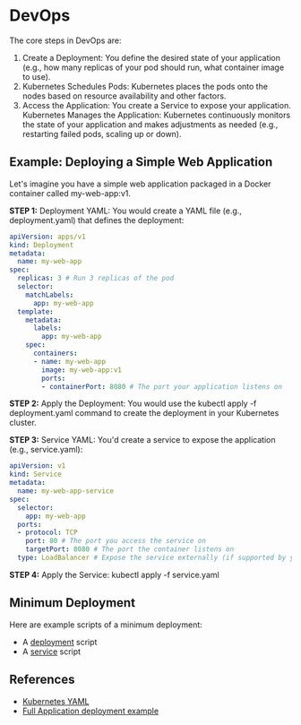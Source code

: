 # DevOps

The core steps in DevOps are:

1. Create a Deployment: You define the desired state of your application (e.g., how many replicas of your pod should run, what container image to use).
2. Kubernetes Schedules Pods: Kubernetes places the pods onto the nodes based on resource availability and other factors.
3. Access the Application: You create a Service to expose your application.
Kubernetes Manages the Application: Kubernetes continuously monitors the state of your application and makes adjustments as needed (e.g., restarting failed pods, scaling up or down).

## Example: Deploying a Simple Web Application

Let's imagine you have a simple web application packaged in a Docker container called my-web-app:v1.

**STEP 1:** Deployment YAML: You would create a YAML file (e.g., deployment.yaml) that defines the deployment:

```YAML
apiVersion: apps/v1
kind: Deployment
metadata:
  name: my-web-app
spec:
  replicas: 3 # Run 3 replicas of the pod
  selector:
    matchLabels:
      app: my-web-app
  template:
    metadata:
      labels:
        app: my-web-app
    spec:
      containers:
      - name: my-web-app
        image: my-web-app:v1
        ports:
        - containerPort: 8080 # The port your application listens on
```

**STEP 2:** Apply the Deployment: You would use the kubectl apply -f deployment.yaml command to create the deployment in your Kubernetes cluster.

**STEP 3:** Service YAML:  You'd create a service to expose the application (e.g., service.yaml):

```YAML
apiVersion: v1
kind: Service
metadata:
  name: my-web-app-service
spec:
  selector:
    app: my-web-app
  ports:
  - protocol: TCP
    port: 80 # The port you access the service on
    targetPort: 8080 # The port the container listens on
  type: LoadBalancer # Expose the service externally (if supported by your cluster)
```

**STEP 4:** Apply the Service: kubectl apply -f service.yaml

## Minimum Deployment

Here are example scripts of a minimum deployment:

* A [deployment](../deployment/basic/deployment.yaml) script
* A [service](../deployment/basic/service.yaml) script

## References

* [Kubernetes YAML](https://www.youtube.com/watch?v=qmDzcu5uY1I)
* [Full Application deployment example](https://www.youtube.com/watch?v=EQNO_kM96Mo)
